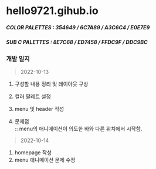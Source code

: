 # hello9721.gihub.io

##### COLOR PALETTES : 354649 / 6C7A89 / A3C6C4 / E0E7E9
##### SUB C PALETTES : 8E7C68 / ED7458 / FFDC9F / DDC9BC

### 개발 일지

> 2022-10-13
  1. 구성할 내용 정리 및 레이아웃 구상
  2. 컬러 팔레트 설정
  3. menu 및 header 작성
  
  4. 문제점  
     :: menu의 애니메이션이 의도한 바와 다른 위치에서 시작함.

> 2022-10-14
  1. homepage 작성
  2. menu 애니메이션 문제 수정
